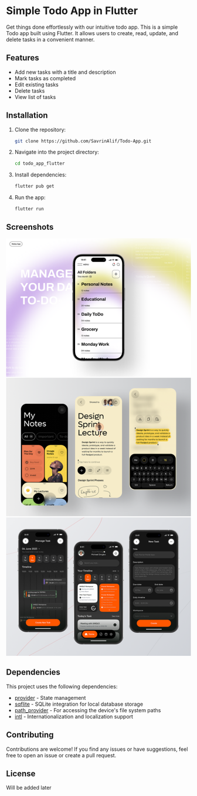# Simple Todo App in Flutter
Get things done effortlessly with our intuitive todo app.
This is a simple Todo app built using Flutter. It allows users to create, read, update, and delete tasks in a convenient manner.

## Features

- Add new tasks with a title and description
- Mark tasks as completed
- Edit existing tasks
- Delete tasks
- View list of tasks

## Installation

1. Clone the repository:

    ```bash
   git clone https://github.com/SavrinAlif/Todo-App.git

2. Navigate into the project directory:

    ```bash
   cd todo_app_flutter

3. Install dependencies:

    ```bash
   flutter pub get

4. Run the app:

    ```bash
   flutter run

## Screenshots

![Screenshot 1](screenshots/screenshot1.png)
![Screenshot 2](screenshots/screenshot2.png)
![Screenshot 3](screenshots/screenshot3.png)

## Dependencies

This project uses the following dependencies:

- [provider](https://pub.dev/packages/provider) - State management
- [sqflite](https://pub.dev/packages/sqflite) - SQLite integration for local database storage
- [path_provider](https://pub.dev/packages/path_provider) - For accessing the device's file system paths
- [intl](https://pub.dev/packages/intl) - Internationalization and localization support

## Contributing

Contributions are welcome! If you find any issues or have suggestions, feel free to open an issue or create a pull request.

## License

Will be added later
